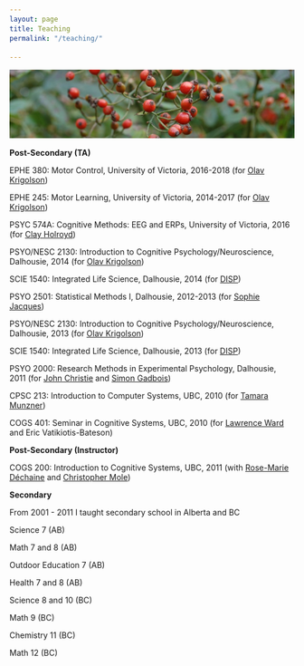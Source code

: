 ```yaml
---
layout: page
title: Teaching
permalink: "/teaching/"

---
```

![Some small red berries near where I used to live](/images/berries.jpg)

**Post-Secondary (TA)**

EPHE 380: Motor Control, University of Victoria, 2016-2018 (for [Olav Krigolson](http://www.olavkrigolson.com))

EPHE 245: Motor Learning, University of Victoria, 2014-2017 (for [Olav Krigolson](http://www.olavkrigolson.com))

PSYC 574A: Cognitive Methods: EEG and ERPs, University of Victoria, 2016 (for [Clay Holroyd](https://www.ugent.be/en/research/research-ugent/eu-trackrecord/h2020/erc-h2020/seeacc.htm))

PSYO/NESC 2130: Introduction to Cognitive Psychology/Neuroscience, Dalhousie, 2014 (for [Olav Krigolson](https://www.uvic.ca/socialsciences/psychology/people/faculty-directory/holroydclay.php))

SCIE 1540: Integrated Life Science, Dalhousie, 2014 (for [DISP](http://disp.science.dal.ca/))

PSYO 2501: Statistical Methods I, Dalhousie, 2012-2013 (for [Sophie Jacques](http://www.dal.ca/faculty/science/psychology_neuroscience/faculty-staff/our-faculty/sophie-jacques.html))

PSYO/NESC 2130: Introduction to Cognitive Psychology/Neuroscience, Dalhousie, 2013 (for [Olav Krigolson](http://www.olavkrigolson.com))

SCIE 1540: Integrated Life Science, Dalhousie, 2013 (for [DISP](http://disp.science.dal.ca/))

PSYO 2000: Research Methods in Experimental Psychology, Dalhousie, 2011 (for [John Christie](http://www.dal.ca/faculty/science/psychology_neuroscience/faculty-staff/our-faculty/john-christie.html) and [Simon Gadbois](http://www.gadbois.org/simon/))

CPSC 213: Introduction to Computer Systems, UBC, 2010 (for [Tamara Munzner](http://www.cs.ubc.ca/\~tmm/))

COGS 401: Seminar in Cognitive Systems, UBC, 2010 (for [Lawrence Ward](http://psych.ubc.ca/persons/lawrence-ward/) and Eric Vatikiotis-Bateson)

**Post-Secondary (Instructor)**

COGS 200: Introduction to Cognitive Systems, UBC, 2011 (with [Rose-Marie Déchaine](http://linguistics.ubc.ca/persons/rose-marie-dechaine/) and [Christopher Mole](https://philosophy.ubc.ca/profile/christopher-mole/))

**Secondary**

From 2001 - 2011 I taught secondary school in Alberta and BC

Science 7 (AB)

Math 7 and 8 (AB)

Outdoor Education 7 (AB)

Health 7 and 8 (AB)

Science 8 and 10 (BC)

Math 9 (BC)

Chemistry 11 (BC)

Math 12 (BC)